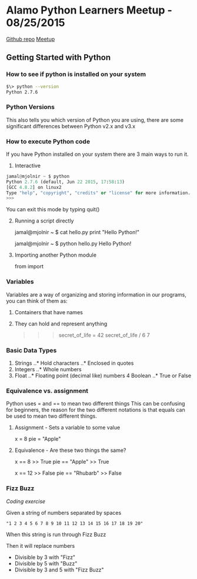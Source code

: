 # Alamo Python Learners Meetup - 08/25/2015

[Github repo](https://github.com/alamo-python-learners/alamo-python-learners)
[Meetup](http://www.meetup.com/Alamo-Python-Learners)

## Getting Started with Python

### How to see if python is installed on your system

```bash
$\> python --version
Python 2.7.6
```

### Python Versions

This also tells you which version of Python you are using, there are some significant differences between Python v2.x and v3.x

### How to execute Python code

If you have Python installed on your system there are 3 main ways to run it.

1. Interactive

```python
jamal@mjolnir ~ $ python
Python 2.7.6 (default, Jun 22 2015, 17:58:13)
[GCC 4.8.2] on linux2
Type "help", "copyright", "credits" or "license" for more information.
>>>
```

You can exit this mode by typing quit()

2. Running a script directly

    jamal@mjolnir ~ $ cat hello.py
    print "Hello Python!"

    jamal@mjolnir ~ $ python hello.py
    Hello Python!

3. Importing another Python module

    from <module> import <python code>

### Variables

Variables are a way of organizing and storing information in our programs, you can think of them as:

1. Containers that have names
2. They can hold and represent anything

    >>> secret_of_life = 42
    >>> secret_of_life / 6
    7

### Basic Data Types

1. Strings
..* Hold characters
..* Enclosed in quotes
2. Integers
..* Whole numbers
3. Float
..* Floating point (decimal like) numbers
4 Boolean
..* True or False

### Equivalence vs. assignment

Python uses = and == to mean two different things
This can be confusing for beginners, the reason for the two different notations is that equals can be used to mean two different things.

1. Assignment - Sets a variable to some value

    x = 8
    pie = "Apple"

2. Equivalence - Are these two things the same?

    x == 8              >> True
    pie == "Apple"      >> True

    x == 12             >> False
    pie == "Rhubarb"    >> False

### Fizz Buzz

*Coding exercise*

Given a string of numbers separated by spaces

    "1 2 3 4 5 6 7 8 9 10 11 12 13 14 15 16 17 18 19 20"

When this string is run through Fizz Buzz

Then it will replace numbers

* Divisible by 3 with "Fizz"
* Divisible by 5 with "Buzz"
* Divisible by 3 and 5 with "Fizz Buzz"


